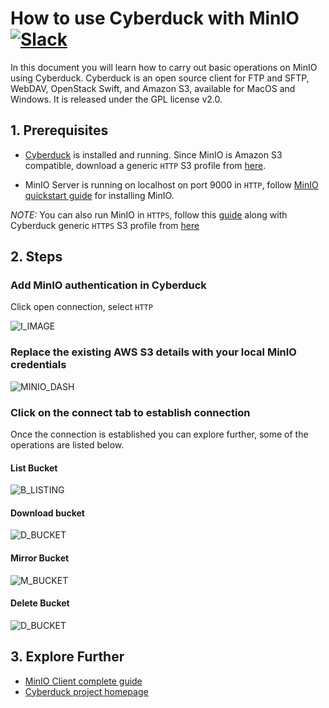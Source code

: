 # How to use Cyberduck with MinIO [![Slack](https://slack.min.io/slack?type=svg)](https://slack.min.io)

In this document you will learn how to carry out basic operations on MinIO using Cyberduck. Cyberduck is an open source client for FTP and SFTP, WebDAV, OpenStack Swift, and Amazon S3, available for MacOS and Windows. It is released under the GPL license v2.0.  

## 1. Prerequisites

* [Cyberduck](https://cyberduck.io/) is installed and running.  Since MinIO is Amazon S3 compatible, download a generic ``HTTP`` S3 profile from [here](https://trac.cyberduck.io/wiki/help/en/howto/s3#HTTP).

* MinIO Server is running on localhost on port 9000 in ``HTTP``, follow [MinIO quickstart guide](https://docs.min.io/docs/minio-quickstart-guide) for installing MinIO. 

_NOTE:_ You can also run MinIO in ``HTTPS``, follow this [guide](https://docs.min.io/docs/generate-let-s-encypt-certificate-using-concert-for-minio) along with Cyberduck generic ``HTTPS`` S3 profile from [here](https://trac.cyberduck.io/wiki/help/en/howto/s3#HTTPS) 

## 2. Steps

### Add MinIO authentication in Cyberduck

Click open connection, select ``HTTP``

![I_IMAGE](https://github.com/minio/cookbook/blob/master/docs/screenshots/cyberduck/defaultdashboard.jpg?raw=true)

### Replace the existing AWS S3 details with your local MinIO credentials

![MINIO_DASH](https://github.com/minio/cookbook/blob/master/docs/screenshots/cyberduck/connecttominio.jpg?raw=true)

### Click on the connect tab to establish connection

Once the connection is established you can explore further, some of the operations are listed below.

#### List Bucket

![B_LISTING](https://github.com/minio/cookbook/blob/master/docs/screenshots/cyberduck/allbuckets.jpg?raw=true)

#### Download bucket

![D_BUCKET](https://github.com/minio/cookbook/blob/master/docs/screenshots/cyberduck/downloadbucket.jpg?raw=true)

#### Mirror Bucket

![M_BUCKET](https://github.com/minio/cookbook/blob/master/docs/screenshots/cyberduck/mirror.jpg?raw=true)

#### Delete Bucket

![D_BUCKET](https://github.com/minio/cookbook/blob/master/docs/screenshots/cyberduck/deletebucket.jpg?raw=true)

## 3. Explore Further

* [MinIO Client complete guide](https://docs.min.io/docs/minio-client-complete-guide)
* [Cyberduck project homepage](https://cyberduck.io)



